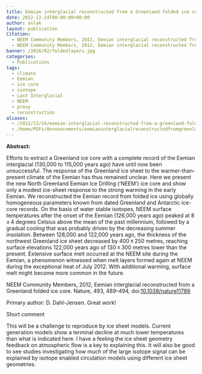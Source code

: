 ```yaml
---
title: Eemian interglacial reconstructed from a Greenland folded ice core
date: 2012-12-24T00:00:00+00:00
author: aslak
layout: publication
Citation:
  - NEEM Community Members, 2012, Eemian interglacial reconstructed from a Greenland folded ice core. Nature, 493, 489–494, doi:10.1038/nature11789
  - NEEM Community Members, 2012, Eemian interglacial reconstructed from a Greenland folded ice core. Nature, 493, 489–494, doi:10.1038/nature11789
banner: /2016/02/foldedlayers.jpg
categories:
  - Publications
tags:
  - climate
  - Eemian
  - ice core
  - isotope
  - Last Interglacial
  - NEEM
  - proxy
  - reconstruction
aliases:
  - /2012/12/24/eemian-interglacial-reconstructed-from-a-greenland-folded-ice-core/
  - /Home/PDFs/Announcements/eemianinterglacialreconstructedfromgreenlandfoldedneemicecorestrata
---
```

**Abstract:**
  
Efforts to extract a Greenland ice core with a complete record of the Eemian interglacial (130,000 to 115,000 years ago) have until now been unsuccessful. The response of the Greenland ice sheet to the warmer-than-present climate of the Eemian has thus remained unclear. Here we present the new North Greenland Eemian Ice Drilling (‘NEEM’) ice core and show only a modest ice-sheet response to the strong warming in the early Eemian. We reconstructed the Eemian record from folded ice using globally homogeneous parameters known from dated Greenland and Antarctic ice-core records. On the basis of water stable isotopes, NEEM surface temperatures after the onset of the Eemian (126,000 years ago) peaked at 8 ± 4 degrees Celsius above the mean of the past millennium, followed by a gradual cooling that was probably driven by the decreasing summer insolation. Between 128,000 and 122,000 years ago, the thickness of the northwest Greenland ice sheet decreased by 400 ± 250 metres, reaching surface elevations 122,000 years ago of 130 ± 300 metres lower than the present. Extensive surface melt occurred at the NEEM site during the Eemian, a phenomenon witnessed when melt layers formed again at NEEM during the exceptional heat of July 2012. With additional warming, surface melt might become more common in the future.
  
NEEM Community Members, 2012, Eemian interglacial reconstructed from a Greenland folded ice core. Nature, 493, 489–494, doi:[10.1038/nature11789](http://dx.doi.org/10.1038/nature11789)

Primary author: D. Dahl-Jensen. Great work!

Short comment
  
This will be a challenge to reproduce by ice sheet models. Current generation models show a terminal decline at much lower temperatures than what is indicated here. I have a feeling the ice sheet geometry feedback on atmospheric flow is a key to explaining this. It will also be good to see studies investigating how much of the large isotope signal can be explained by isotope enabled circulation models using different ice sheet geometries.
